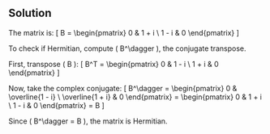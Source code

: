 <!-- 7. Let
B =
[0 1 + i
1 −i 0
]
.
Show that B is Hermitian. -->

## Solution

The matrix is:
\[
B = \begin{pmatrix} 0 & 1 + i \\ 1 - i & 0 \end{pmatrix}
\]

To check if Hermitian, compute \( B^\dagger \), the conjugate transpose.

First, transpose \( B \):
\[
B^T = \begin{pmatrix} 0 & 1 - i \\ 1 + i & 0 \end{pmatrix}
\]

Now, take the complex conjugate:
\[
B^\dagger = \begin{pmatrix} 0 & \overline{1 - i} \\ \overline{1 + i} & 0 \end{pmatrix} = \begin{pmatrix} 0 & 1 + i \\ 1 - i & 0 \end{pmatrix} = B
\]

Since \( B^\dagger = B \), the matrix is Hermitian.